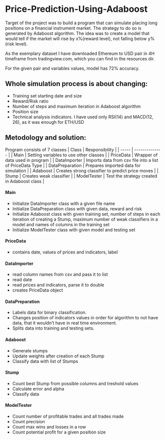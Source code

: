 # Price-Prediction-Using-Adaboost

Target of the project was to build a program that can simulate placing long positions on a financial instrument market.
The strategy to do so is generated by Adaboost algorithm. The idea was to create a model that would tell if the market will rise by x%(reward level), not falling below y%(risk level).

As the exemplary dataset I have downloaded Ethereum to USD pair in 4H timeframe from tradingview.com, which you can find in the resources dir.

For the given pair and variables values, model has 72% accuracy.

## Whole simulation process is about changing:
- Training set starting date and size
- Reward/Risk ratio
- Number of steps and maximum iteration in Adaboost algorithm
- Position size
- Technical analysis indicators. I have used only RSI(14) and MACD(12, 26), as it was enough for ETH/USD

## Metodology and solution:
Program consists of 7 classes
| Class | Responsibility |
| ----- | -------------- |
| Main | Setting variables to use other classes |
| PriceData | Wrapper of data used in program |
| DataImporter | Imports data from csv file into a list of PriceData Type |
| DataPreparation | Prepares imported data for simulation |
| Adaboost | Creates strong classifier to predict price moves |
| Stump | Creates weak classifier |
| ModelTester | Test the strategy created in Adaboost class |

#### Main 
- Initialize DataImporter class with a given file name
- Initialize DataPreparation class with given data, reward and risk
- Initialize Adaboost class with given training set, number of steps in each iteration of creating a Stump, maximum number of weak classifiers in a model and names of columns in the training set
- Initialize ModelTester class with given model and testing set

#### PriceData
- contains date, values of prices and indicators, label

#### DataImporter
- read column names from csv and pass it to list
- read date
- read prices and indicators, parse it to double
- creates PriceData object

#### DataPreparation
- Labels data for binary classification. 
- Changes position of indicators values in order for algorithm to not have data, that it wouldn’t have in real time environment.
- Splits data into training and testing sets.

#### Adaboost
- Generate stumps
- Update weights after creation of each Stump
- Classify data with list of Stumps

#### Stump
- Count best Stump from possible columns and treshold values
- Calculate error and alpha 
- Classify data

#### ModelTester
- Count number of profitable trades and all trades made
- Count precision
- Count max wins and losses in a row
- Count potential profit for a given position size

